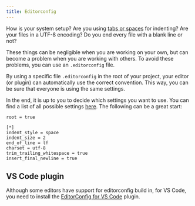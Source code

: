 ```yaml
---
title: Editorconfig
---
```


How is your system setup? Are you using [tabs or spaces](https://www.youtube.com/watch?v=SsoOG6ZeyUI) for indenting? Are your files in a UTF-8 encoding? Do you end every file with a blank line or not?

These things can be negligible when you are working on your own, but can become a problem when you are working with others. To avoid these problems, you can use an `.editorconfig` file.

By using a specific file `.editorconfig` in the root of your project, your editor (or plugin) can automatically use the correct convention. This way, you can be sure that everyone is using the same settings.

In the end, it is up to you to decide which settings you want to use. You can find a list of all possible settings [here](http://editorconfig.org/#file-format-details). The following can be a great start:

```editorconfig
root = true

[*]
indent_style = space
indent_size = 2
end_of_line = lf
charset = utf-8
trim_trailing_whitespace = true
insert_final_newline = true
```

## VS Code plugin

Although some editors have support for editorconfig build in, for VS Code, you need to install the [EditorConfig for VS Code](https://marketplace.visualstudio.com/items?itemName=EditorConfig.EditorConfig) plugin.
